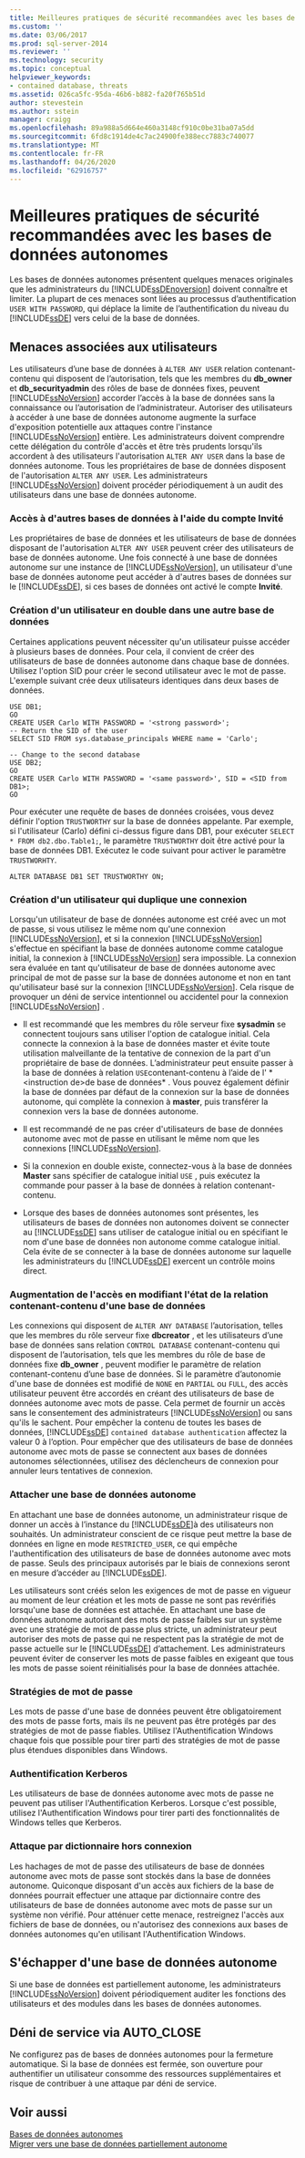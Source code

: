 ```yaml
---
title: Meilleures pratiques de sécurité recommandées avec les bases de données autonomes | Microsoft Docs
ms.custom: ''
ms.date: 03/06/2017
ms.prod: sql-server-2014
ms.reviewer: ''
ms.technology: security
ms.topic: conceptual
helpviewer_keywords:
- contained database, threats
ms.assetid: 026ca5fc-95da-46b6-b882-fa20f765b51d
author: stevestein
ms.author: sstein
manager: craigg
ms.openlocfilehash: 89a988a5d664e460a3148cf910c0be31ba07a5dd
ms.sourcegitcommit: 6fd8c1914de4c7ac24900fe388ecc7883c740077
ms.translationtype: MT
ms.contentlocale: fr-FR
ms.lasthandoff: 04/26/2020
ms.locfileid: "62916757"
---
```

# <a name="security-best-practices-with-contained-databases"></a>Meilleures pratiques de sécurité recommandées avec les bases de données autonomes
  Les bases de données autonomes présentent quelques menaces originales que les administrateurs du [!INCLUDE[ssDEnoversion](../../includes/ssdenoversion-md.md)] doivent connaître et limiter. La plupart de ces menaces sont liées au processus d’authentification `USER WITH PASSWORD`, qui déplace la limite de l’authentification du niveau du [!INCLUDE[ssDE](../../includes/ssde-md.md)] vers celui de la base de données.  
  
## <a name="threats-related-to-users"></a>Menaces associées aux utilisateurs  
 Les utilisateurs d’une base de données à `ALTER ANY USER` relation contenant-contenu qui disposent de l’autorisation, tels que les membres du **db_owner** et **db_securityadmin** des rôles de base de données fixes, peuvent [!INCLUDE[ssNoVersion](../../includes/ssnoversion-md.md)] accorder l’accès à la base de données sans la connaissance ou l’autorisation de l’administrateur. Autoriser des utilisateurs à accéder à une base de données autonome augmente la surface d'exposition potentielle aux attaques contre l'instance [!INCLUDE[ssNoVersion](../../includes/ssnoversion-md.md)] entière. Les administrateurs doivent comprendre cette délégation du contrôle d'accès et être très prudents lorsqu'ils accordent à des utilisateurs l'autorisation `ALTER ANY USER` dans la base de données autonome. Tous les propriétaires de base de données disposent de l'autorisation `ALTER ANY USER`. Les administrateurs [!INCLUDE[ssNoVersion](../../includes/ssnoversion-md.md)] doivent procéder périodiquement à un audit des utilisateurs dans une base de données autonome.  
  
### <a name="accessing-other-databases-using-the-guest-account"></a>Accès à d'autres bases de données à l'aide du compte Invité  
 Les propriétaires de base de données et les utilisateurs de base de données disposant de l'autorisation `ALTER ANY USER` peuvent créer des utilisateurs de base de données autonome. Une fois connecté à une base de données autonome sur une instance de [!INCLUDE[ssNoVersion](../../includes/ssnoversion-md.md)], un utilisateur d'une base de données autonome peut accéder à d'autres bases de données sur le [!INCLUDE[ssDE](../../includes/ssde-md.md)], si ces bases de données ont activé le compte **Invité**.  
  
### <a name="creating-a-duplicate-user-in-another-database"></a>Création d'un utilisateur en double dans une autre base de données  
 Certaines applications peuvent nécessiter qu'un utilisateur puisse accéder à plusieurs bases de données. Pour cela, il convient de créer des utilisateurs de base de données autonome dans chaque base de données. Utilisez l'option SID pour créer le second utilisateur avec le mot de passe. L'exemple suivant crée deux utilisateurs identiques dans deux bases de données.  
  
```  
USE DB1;  
GO  
CREATE USER Carlo WITH PASSWORD = '<strong password>';   
-- Return the SID of the user  
SELECT SID FROM sys.database_principals WHERE name = 'Carlo';  
  
-- Change to the second database  
USE DB2;  
GO  
CREATE USER Carlo WITH PASSWORD = '<same password>', SID = <SID from DB1>;  
GO  
```  
  
 Pour exécuter une requête de bases de données croisées, vous devez définir l'option `TRUSTWORTHY` sur la base de données appelante. Par exemple, si l'utilisateur (Carlo) défini ci-dessus figure dans DB1, pour exécuter `SELECT * FROM db2.dbo.Table1;`, le paramètre `TRUSTWORTHY` doit être activé pour la base de données DB1. Exécutez le code suivant pour activer le paramètre `TRUSTWORHTY`.  
  
```  
ALTER DATABASE DB1 SET TRUSTWORTHY ON;  
```  
  
### <a name="creating-a-user-that-duplicates-a-login"></a>Création d'un utilisateur qui duplique une connexion  
 Lorsqu'un utilisateur de base de données autonome est créé avec un mot de passe, si vous utilisez le même nom qu'une connexion [!INCLUDE[ssNoVersion](../../includes/ssnoversion-md.md)], et si la connexion [!INCLUDE[ssNoVersion](../../includes/ssnoversion-md.md)] s'effectue en spécifiant la base de données autonome comme catalogue initial, la connexion à [!INCLUDE[ssNoVersion](../../includes/ssnoversion-md.md)] sera impossible. La connexion sera évaluée en tant qu'utilisateur de base de données autonome avec principal de mot de passe sur la base de données autonome et non en tant qu'utilisateur basé sur la connexion [!INCLUDE[ssNoVersion](../../includes/ssnoversion-md.md)]. Cela risque de provoquer un déni de service intentionnel ou accidentel pour la connexion [!INCLUDE[ssNoVersion](../../includes/ssnoversion-md.md)] .  
  
-   Il est recommandé que les membres du rôle serveur fixe **sysadmin** se connectent toujours sans utiliser l'option de catalogue initial. Cela connecte la connexion à la base de données master et évite toute utilisation malveillante de la tentative de connexion de la part d'un propriétaire de base de données. L’administrateur peut ensuite passer à la base de données à relation `USE`contenant-contenu à l’aide de l' * \<instruction de>de base de données* . Vous pouvez également définir la base de données par défaut de la connexion sur la base de données autonome, qui complète la connexion à **master**, puis transférer la connexion vers la base de données autonome.  
  
-   Il est recommandé de ne pas créer d'utilisateurs de base de données autonome avec mot de passe en utilisant le même nom que les connexions [!INCLUDE[ssNoVersion](../../includes/ssnoversion-md.md)].  
  
-   Si la connexion en double existe, connectez-vous à la base de données **Master** sans spécifier de catalogue initial `USE` , puis exécutez la commande pour passer à la base de données à relation contenant-contenu.  
  
-   Lorsque des bases de données autonomes sont présentes, les utilisateurs de bases de données non autonomes doivent se connecter au [!INCLUDE[ssDE](../../includes/ssde-md.md)] sans utiliser de catalogue initial ou en spécifiant le nom d'une base de données non autonome comme catalogue initial. Cela évite de se connecter à la base de données autonome sur laquelle les administrateurs du [!INCLUDE[ssDE](../../includes/ssde-md.md)] exercent un contrôle moins direct.  
  
### <a name="increasing-access-by-changing-the-containment-status-of-a-database"></a>Augmentation de l'accès en modifiant l'état de la relation contenant-contenu d'une base de données  
 Les connexions qui disposent de `ALTER ANY DATABASE` l’autorisation, telles que les membres du rôle serveur fixe **dbcreator** , et les utilisateurs d’une base de données sans relation `CONTROL DATABASE` contenant-contenu qui disposent de l’autorisation, tels que les membres du rôle de base de données fixe **db_owner** , peuvent modifier le paramètre de relation contenant-contenu d’une base de données. Si le paramètre d’autonomie d'une base de données est modifié de `NONE` en `PARTIAL` ou `FULL`, des accès utilisateur peuvent être accordés en créant des utilisateurs de base de données autonome avec mots de passe. Cela permet de fournir un accès sans le consentement des administrateurs [!INCLUDE[ssNoVersion](../../includes/ssnoversion-md.md)] ou sans qu'ils le sachent. Pour empêcher la contenu de toutes les bases de données, [!INCLUDE[ssDE](../../includes/ssde-md.md)] `contained database authentication` affectez la valeur 0 à l’option. Pour empêcher que des utilisateurs de base de données autonome avec mots de passe se connectent aux bases de données autonomes sélectionnées, utilisez des déclencheurs de connexion pour annuler leurs tentatives de connexion.  
  
### <a name="attaching-a-contained-database"></a>Attacher une base de données autonome  
 En attachant une base de données autonome, un administrateur risque de donner un accès à l’instance du [!INCLUDE[ssDE](../../includes/ssde-md.md)]à des utilisateurs non souhaités. Un administrateur conscient de ce risque peut mettre la base de données en ligne en mode `RESTRICTED_USER`, ce qui empêche l'authentification des utilisateurs de base de données autonome avec mots de passe. Seuls des principaux autorisés par le biais de connexions seront en mesure d’accéder au [!INCLUDE[ssDE](../../includes/ssde-md.md)].  
  
 Les utilisateurs sont créés selon les exigences de mot de passe en vigueur au moment de leur création et les mots de passe ne sont pas revérifiés lorsqu'une base de données est attachée. En attachant une base de données autonome autorisant des mots de passe faibles sur un système avec une stratégie de mot de passe plus stricte, un administrateur peut autoriser des mots de passe qui ne respectent pas la stratégie de mot de passe actuelle sur le [!INCLUDE[ssDE](../../includes/ssde-md.md)] d’attachement. Les administrateurs peuvent éviter de conserver les mots de passe faibles en exigeant que tous les mots de passe soient réinitialisés pour la base de données attachée.  
  
### <a name="password-policies"></a>Stratégies de mot de passe  
 Les mots de passe d'une base de données peuvent être obligatoirement des mots de passe forts, mais ils ne peuvent pas être protégés par des stratégies de mot de passe fiables. Utilisez l'Authentification Windows chaque fois que possible pour tirer parti des stratégies de mot de passe plus étendues disponibles dans Windows.  
  
### <a name="kerberos-authentication"></a>Authentification Kerberos  
 Les utilisateurs de base de données autonome avec mots de passe ne peuvent pas utiliser l'Authentification Kerberos. Lorsque c'est possible, utilisez l'Authentification Windows pour tirer parti des fonctionnalités de Windows telles que Kerberos.  
  
### <a name="offline-dictionary-attack"></a>Attaque par dictionnaire hors connexion  
 Les hachages de mot de passe des utilisateurs de base de données autonome avec mots de passe sont stockés dans la base de données autonome. Quiconque disposant d'un accès aux fichiers de la base de données pourrait effectuer une attaque par dictionnaire contre des utilisateurs de base de données autonome avec mots de passe sur un système non vérifié. Pour atténuer cette menace, restreignez l'accès aux fichiers de base de données, ou n'autorisez des connexions aux bases de données autonomes qu'en utilisant l'Authentification Windows.  
  
## <a name="escaping-a-contained-database"></a>S'échapper d'une base de données autonome  
 Si une base de données est partiellement autonome, les administrateurs [!INCLUDE[ssNoVersion](../../includes/ssnoversion-md.md)] doivent périodiquement auditer les fonctions des utilisateurs et des modules dans les bases de données autonomes.  
  
## <a name="denial-of-service-through-auto_close"></a>Déni de service via AUTO_CLOSE  
 Ne configurez pas de bases de données autonomes pour la fermeture automatique. Si la base de données est fermée, son ouverture pour authentifier un utilisateur consomme des ressources supplémentaires et risque de contribuer à une attaque par déni de service.  
  
## <a name="see-also"></a>Voir aussi  
 [Bases de données autonomes](contained-databases.md)   
 [Migrer vers une base de données partiellement autonome](migrate-to-a-partially-contained-database.md)  
  
  
